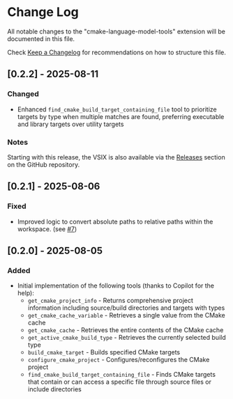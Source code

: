 # Change Log

All notable changes to the "cmake-language-model-tools" extension will be documented in this file.

Check [Keep a Changelog](http://keepachangelog.com/) for recommendations on how to structure this file.

## [0.2.2] - 2025-08-11

### Changed

- Enhanced `find_cmake_build_target_containing_file` tool to prioritize targets by type when multiple matches are found, preferring executable and library targets over utility targets

### Notes

Starting with this release, the VSIX is also available via the [Releases](https://github.com/itavero/vscode-cmake-language-model-tools/releases) section on the GitHub repository.

## [0.2.1] - 2025-08-06

### Fixed

- Improved logic to convert absolute paths to relative paths within the workspace. (see [#7](https://github.com/itavero/vscode-cmake-language-model-tools/issues/7))

## [0.2.0] - 2025-08-05

### Added

- Initial implementation of the following tools (thanks to Copilot for the help):
  - `get_cmake_project_info` - Returns comprehensive project information including source/build directories and targets with types
  - `get_cmake_cache_variable` - Retrieves a single value from the CMake cache
  - `get_cmake_cache` - Retrieves the entire contents of the CMake cache
  - `get_active_cmake_build_type` - Retrieves the currently selected build type
  - `build_cmake_target` - Builds specified CMake targets
  - `configure_cmake_project` - Configures/reconfigures the CMake project
  - `find_cmake_build_target_containing_file` - Finds CMake targets that contain or can access a specific file through source files or include directories
